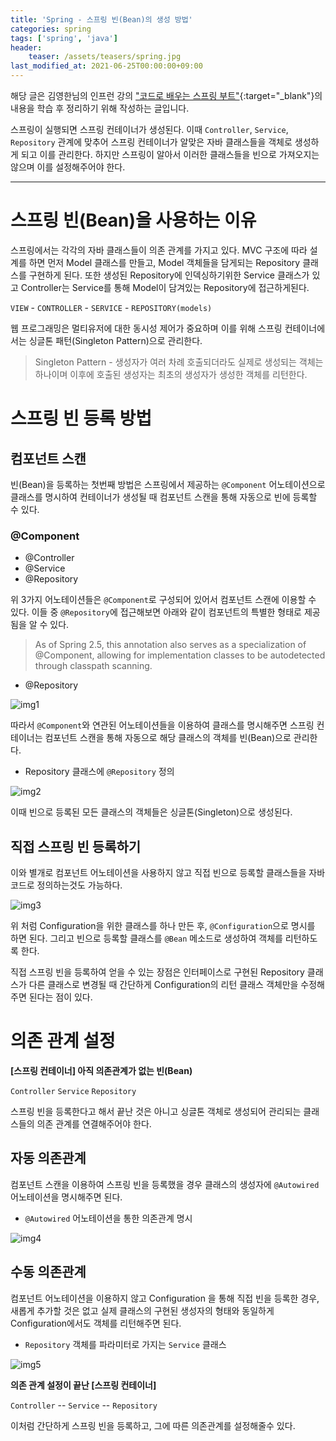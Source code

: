 ```yaml
---
title: 'Spring - 스프링 빈(Bean)의 생성 방법'
categories: spring
tags: ['spring', 'java']
header:
    teaser: /assets/teasers/spring.jpg
last_modified_at: 2021-06-25T00:00:00+09:00
---
```


해당 글은 김영한님의 인프런 강의 ["코드로 배우는 스프링 부트"](https://www.inflearn.com/course/스프링-입문-스프링부트#){:target="_blank"}의 내용을 학습 후 정리하기 위해 작성하는 글입니다.

스프링이 실행되면 스프링 컨테이너가 생성된다. 이때 `Controller`, `Service`, `Repository` 관계에 맞추어 스프링 컨테이너가 알맞은 자바 클래스들을 객체로 생성하게 되고 이를 관리한다. 하지만 스프링이 알아서 이러한 클래스들을 빈으로 가져오지는 않으며 이를 설정해주어야 한다.

- - -

# 스프링 빈(Bean)을 사용하는 이유

스프링에서는 각각의 자바 클래스들이 의존 관계를 가지고 있다. MVC 구조에 따라 설계를 하면 먼저 Model 클래스를 만들고, Model 객체들을 담게되는 Repository 클래스를 구현하게 된다. 또한 생성된 Repository에 인덱싱하기위한 Service 클래스가 있고 Controller는 Service를 통해 Model이 담겨있는 Repository에 접근하게된다.


`VIEW` - `CONTROLLER` - `SERVICE` - `REPOSITORY(models)`

웹 프로그래밍은 멀티유저에 대한 동시성 제어가 중요하며 이를 위해 스프링 컨테이너에서는 싱글톤 패턴(Singleton Pattern)으로 관리한다.

> Singleton Pattern - 생성자가 여러 차례 호출되더라도 실제로 생성되는 객체는 하나이며 이후에 호출된 생성자는 최초의 생성자가 생성한 객체를 리턴한다.

# 스프링 빈 등록 방법

## 컴포넌트 스캔

빈(Bean)을 등록하는 첫번째 방법은 스프링에서 제공하는 `@Component` 어노테이션으로 클래스를 명시하여 컨테이너가 생성될 때 컴포넌트 스캔을 통해 자동으로 빈에 등록할 수 있다.

### @Component
* @Controller
* @Service
* @Repository

위 3가지 어노테이션들은 `@Component`로 구성되어 있어서 컴포넌트 스캔에 이용할 수 있다. 이들 중 `@Repository`에 접근해보면 아래와 같이 컴포넌트의 특별한 형태로  제공됨을 알 수 있다.

> As of Spring 2.5, this annotation also serves as a specialization of @Component, allowing for implementation classes to be autodetected through classpath scanning.

* @Repository

![img1](https://user-images.githubusercontent.com/69145799/112161291-59ecaf80-8c2e-11eb-8a20-76b5d4070841.png)

따라서 `@Component`와 연관된 어노테이션들을 이용하여 클래스를 명시해주면 스프링 컨테이너는 컴포넌트 스캔을 통해 자동으로 해당 클래스의 객체를 빈(Bean)으로 관리한다.

* Repository 클래스에 `@Repository` 정의

![img2](https://user-images.githubusercontent.com/69145799/112160360-6cb2b480-8c2d-11eb-8b02-452fb4af50fb.png)

이때 빈으로 등록된 모든 클래스의 객체들은 싱글톤(Singleton)으로 생성된다.

## 직접 스프링 빈 등록하기

이와 별개로 컴포넌트 어노테이션을 사용하지 않고 직접 빈으로 등록할 클래스들을 자바 코드로 정의하는것도 가능하다.

![img3](https://user-images.githubusercontent.com/69145799/112165786-64a94380-8c32-11eb-90bf-4ce519e63520.png)

위 처럼 Configuration을 위한 클래스를 하나 만든 후, `@Configuration`으로 명시를 하면 된다. 그리고 빈으로 등록할 클래스를 `@Bean` 메소드로 생성하여 객체를 리턴하도록 한다.

직접 스프링 빈을 등록하여 얻을 수 있는 장점은 인터페이스로 구현된 Repository 클래스가 다른 클래스로 변경될 때 간단하게 Configuration의 리턴 클래스 객체만을 수정해주면 된다는 점이 있다.

# 의존 관계 설정

__[스프링 컨테이너] 아직 의존관계가 없는 빈(Bean)__

`Controller` `Service` `Repository` 

스프링 빈을 등록한다고 해서 끝난 것은 아니고 싱글톤 객체로 생성되어 관리되는 클래스들의 의존 관계를 연결해주어야 한다.

## 자동 의존관계

컴포넌트 스캔을 이용하여 스프링 빈을 등록했을 경우 클래스의 생성자에 `@Autowired` 어노테이션을 명시해주면 된다.

* `@Autowired` 어노테이션을 통한 의존관계 명시

![img4](https://user-images.githubusercontent.com/69145799/112165251-eb115580-8c31-11eb-9175-05068050a29c.png)

## 수동 의존관계

컴포넌트 어노테이션을 이용하지 않고 Configuration 을 통해 직접 빈을 등록한 경우, 새롭게 추가할 것은 없고 실제 클래스의 구현된 생성자의 형태와 동일하게 Configuration에서도 객체를 리턴해주면 된다.

* `Repository` 객체를 파라미터로 가지는 `Service` 클래스

![img5](https://user-images.githubusercontent.com/69145799/112162565-848b3800-8c2f-11eb-82db-20a930fb6f65.png)

__의존 관계 설정이 끝난 [스프링 컨테이너]__

`Controller` -- `Service` -- `Repository` 

이처럼 간단하게 스프링 빈을 등록하고, 그에 따른 의존관계를 설정해줄수 있다.
